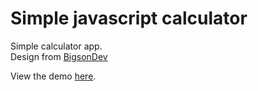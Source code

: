 # Simple javascript calculator

Simple calculator app. \
Design from [BigsonDev](https://bigsondev.com/)

View the demo [here](https://zum281.github.io/javascript-calculator/).
